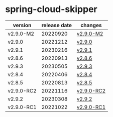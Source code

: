 # spring-cloud-skipper

|  version   | release date |                changes                 |
|------------|--------------|----------------------------------------|
| v2.9.0-M2  | 20220920     | [v2.9.0-M2](./v2.9.0-M2-20220920.md)   |
| v2.9.0     | 20221212     | [v2.9.0](./v2.9.0-20221212.md)         |
| v2.9.1     | 20230216     | [v2.9.1](./v2.9.1-20230216.md)         |
| v2.8.6     | 20220913     | [v2.8.6](./v2.8.6-20220913.md)         |
| v2.9.3     | 20230505     | [v2.9.3](./v2.9.3-20230505.md)         |
| v2.8.4     | 20220406     | [v2.8.4](./v2.8.4-20220406.md)         |
| v2.8.5     | 20220813     | [v2.8.5](./v2.8.5-20220813.md)         |
| v2.9.0-RC2 | 20221116     | [v2.9.0-RC2](./v2.9.0-RC2-20221116.md) |
| v2.9.2     | 20230308     | [v2.9.2](./v2.9.2-20230308.md)         |
| v2.9.0-RC1 | 20221022     | [v2.9.0-RC1](./v2.9.0-RC1-20221022.md) |

